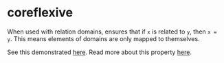 # coreflexive

When used with relation domains, ensures that if ```x``` is related to ```y```, then ```x = y```.
This means elements of domains are only mapped to themselves.

See this demonstrated [here](https://github.com/conjure-cp/conjure/blob/main/docs/notebooks/RelationDomains.ipynb).
Read more about this property [here](https://en.wikipedia.org/wiki/Reflexive_relation).